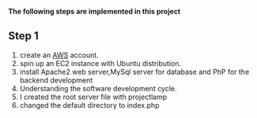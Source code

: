 **The following steps are implemented in this project** 
## Step 1 
1. create an [AWS](https://aws.amazon.com) account.
2. spin up an EC2 instance with Ubuntu distribution.
3. install Apache2 web server,MySql server for database and PhP for the backend development
4. Understanding the software development cycle.
5. I created the root server file with projectlamp
6. changed the default directory to index.php
